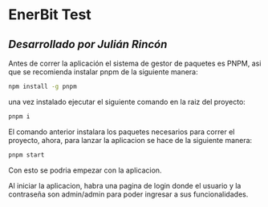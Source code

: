 # EnerBit Test
## _Desarrollado por Julián Rincón_
Antes de correr la aplicación el sistema de gestor de paquetes es PNPM, asi que se recomienda instalar pnpm de la siguiente manera:

```sh
npm install -g pnpm
```

una vez instalado ejecutar el siguiente comando en la raiz del proyecto:

```sh
pnpm i
```

El comando anterior instalara los paquetes necesarios para correr el proyecto, ahora, para lanzar la aplicacion se hace de la siguiente manera:

```sh
pnpm start
```

Con esto  se podria empezar con la aplicacion.

Al iniciar la aplicacion, habra una pagina de login donde el usuario y la contraseña son admin/admin para poder ingresar a sus funcionalidades.
